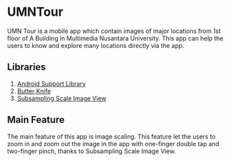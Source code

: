 # UMNTour
UMN Tour is a mobile app which contain images of major locations from 1st floor of A Building in Multimedia Nusantara University. This app can help the users to know and explore many locations directly via the app.

## Libraries
1. [Android Support Library](http://developer.android.com/tools/support-library/index.html)
2. [Butter Knife](http://jakewharton.github.com/butterknife/)
3. [Subsampling Scale Image View](https://github.com/davemorrissey/subsampling-scale-image-view)

## Main Feature
The main feature of this app is image scaling. This feature let the users to zoom in and zoom out the image in the app with one-finger double tap and two-finger pinch, thanks to Subsampling Scale Image View.
